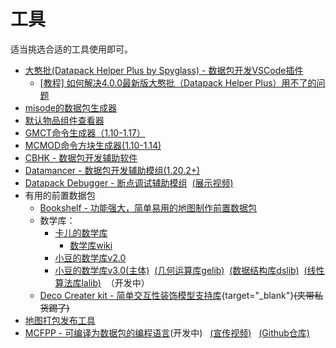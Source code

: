 # 工具
适当挑选合适的工具使用即可。

- [大憨批(Datapack Helper Plus by Spyglass) - 数据包开发VSCode插件]( https://marketplace.visualstudio.com/items?itemName=SPGoding.datapack-language-server)
  - [[教程] 如何解决4.0.0最新版大憨批（Datapack Helper Plus）用不了的问题](https://www.bilibili.com/video/BV1XJhKeGEm7/)
- [misode的数据包生成器](https://misode.github.io/)
- [默认物品组件查看器](https://t0rnato.github.io/mc-components/)
- [GMCT命令生成器（1.10-1.17）](https://mc.metamo.cn/gmct/)
- [MCMOD命令方块生成器(1.10-1.14)](https://www.mcmod.cn/tools/cbcreator/)
- [CBHK - 数据包开发辅助软件](https://gitee.com/honghuangtaichu/minecraft-correlation/releases/latest )
- [Datamancer - 数据包开发辅助模组(1.20.2+)](https://modrinth.com/mod/datamancer)
- [Datapack Debugger - 断点调试辅助模组](https://github.com/Alumopper/Datapack-Debugger)&nbsp;&nbsp;[(展示视频)](https://www.bilibili.com/video/BV13m42137k9/)<span id="data_debugger"></span>
- 有用的前置数据包
  - [Bookshelf - 功能强大，简单易用的地图制作前置数据包](https://github.com/Gunivers/Bookshelf/)
  - 数学库：
    - [卡儿的数学库](https://github.com/kaer-3058/large_number)
      - [数学库wiki](https://github.com/kaer-3058/large_number/wiki/%E5%8D%A1%E5%84%BF%E7%9A%84%E6%95%B0%E5%AD%A6%E5%BA%93-Wiki%E2%80%90%E4%B8%AD%E6%96%87)
    - [小豆的数学库v2.0](https://github.com/xiaodou8593/math2.0)
    - [小豆的数学库v3.0(主体)](https://github.com/xiaodou8593/math3.0)&nbsp;&nbsp;[(几何运算库gelib)](https://github.com/xiaodou8593/math3.0_gelib)&nbsp;&nbsp;[(数据结构库dslib)](https://github.com/xiaodou8593/math3.0_dslib)&nbsp;&nbsp;[(线性算法库lalib)](https://github.com/xiaodou8593/math3.0_lalib)&nbsp;&nbsp;（开发中）
  - [Deco Creater kit - 简单交互性装饰模型支持库](https://www.mcmod.cn/class/14646.html){target="_blank"}~~(夹带私货踢了)~~
- [地图打包发布工具](https://github.com/aksiome/mcwpack)
- [MCFPP - 可编译为数据包的编程语言](https://www.mcfpp.top/)(开发中)&nbsp;&nbsp;&nbsp;[(宣传视频)](https://www.bilibili.com/video/BV1Kz421m76G)&nbsp;&nbsp;&nbsp;[(Github仓库)](https://github.com/MinecraftFunctionPlusPlus/MCFPP)